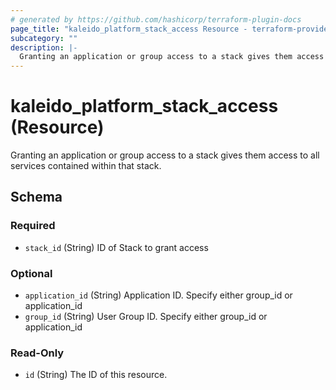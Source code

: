 ```yaml
---
# generated by https://github.com/hashicorp/terraform-plugin-docs
page_title: "kaleido_platform_stack_access Resource - terraform-provider-kaleido"
subcategory: ""
description: |-
  Granting an application or group access to a stack gives them access to all services contained within that stack.
---
```


# kaleido_platform_stack_access (Resource)

Granting an application or group access to a stack gives them access to all services contained within that stack.



<!-- schema generated by tfplugindocs -->
## Schema

### Required

- `stack_id` (String) ID of Stack to grant access

### Optional

- `application_id` (String) Application ID. Specify either group_id or application_id
- `group_id` (String) User Group ID. Specify either group_id or application_id

### Read-Only

- `id` (String) The ID of this resource.
